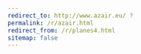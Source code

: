 ```yaml
---
redirect_to: http://www.azair.eu/ ?
permalink: /r/azair.html
redirect_from: /r/planes4.html
sitemap: false
---
```

